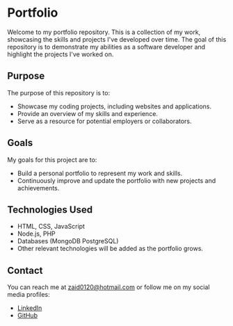 # Portfolio

Welcome to my portfolio repository. This is a collection of my work, showcasing the skills and projects I've developed over time. The goal of this repository is to demonstrate my abilities as a software developer and highlight the projects I've worked on.

## Purpose

The purpose of this repository is to:

- Showcase my coding projects, including websites and applications.
- Provide an overview of my skills and experience.
- Serve as a resource for potential employers or collaborators.

## Goals

My goals for this project are to:

- Build a personal portfolio to represent my work and skills.
- Continuously improve and update the portfolio with new projects and achievements.

## Technologies Used

- HTML, CSS, JavaScript
- Node.js, PHP
- Databases (MongoDB PostgreSQL)
- Other relevant technologies will be added as the portfolio grows.

## Contact

You can reach me at [zaid0120@hotmail.com](mailto:zaid0120@hotmail.com) or follow me on my social media profiles:

- [LinkedIn](https://www.linkedin.com/in/zaid-ali-9ab346244/)
- [GitHub](https://github.com/zaid0120)

